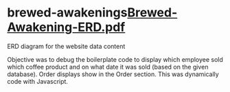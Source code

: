 # brewed-awakenings[Brewed-Awakening-ERD.pdf](https://github.com/tiffani-burk/brewed-awakenings/files/8969235/Brewed-Awakening-ERD.pdf)
ERD diagram for the website data content 

Objective was to debug the boilerplate code to display which employee sold which coffee product and on what date it was sold (based on the given database). Order displays show in the Order section. This was dynamically code with Javascript. 
